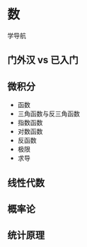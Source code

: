# 数
学导航

## 门外汉 vs 已入门

## 微积分

- 函数
- 三角函数与反三角函数
- 指数函数
- 对数函数
- 反函数
- 极限
- 求导

## 线性代数

## 概率论

## 统计原理

